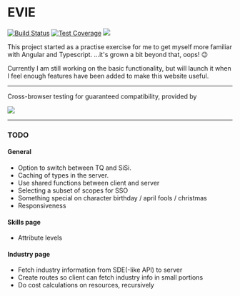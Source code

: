 # EVIE

[![Build Status](https://travis-ci.org/Ionaru/EVIE.svg?branch=master)](https://travis-ci.org/Ionaru/EVIE)
[![Test Coverage](https://lima.codeclimate.com/github/Ionaru/EVIE/badges/coverage.svg)](https://lima.codeclimate.com/github/Ionaru/EVIE/coverage)
[![](https://img.shields.io/badge/fly-safe-2F849E.svg)](https://www.eveonline.com/)

This project started as a practise exercise for me to get myself more familiar with Angular and Typescript.
...it's grown a bit beyond that, oops! 😉

Currently I am still working on the basic functionality, but will launch it when I feel enough features have been added to make this website useful.

---

Cross-browser testing for guaranteed compatibility, provided by

[![](https://camo.githubusercontent.com/f33f902e2e990851bff52b6e284c4f384f89378b/68747470733a2f2f7777772e62726f77736572737461636b2e636f6d2f696d616765732f6d61696c2f62726f77736572737461636b2d6c6f676f2d666f6f7465722e706e67)](https://browserstack.com)


---

### TODO

#### General
* Option to switch between TQ and SiSi.
* Caching of types in the server.
* Use shared functions between client and server
* Selecting a subset of scopes for SSO
* Something special on character birthday / april fools / christmas
* Responsiveness

#### Skills page
* Attribute levels

#### Industry page
* Fetch industry information from SDE(-like API) to server
* Create routes so client can fetch industry info in small portions
* Do cost calculations on resources, recursively
